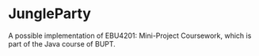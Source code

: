 # JungleParty
A possible implementation of EBU4201: Mini-Project Coursework, which is part of the Java course of BUPT.
